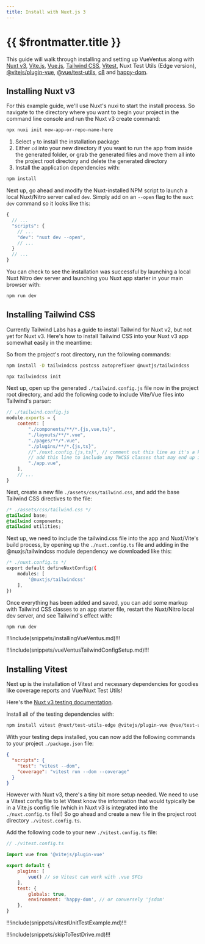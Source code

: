 ```yaml
---
title: Install with Nuxt.js 3
---
```


<script setup>
    import DocsPackageVersion from '../../src/views/compos/DocsPackageVersion.vue'
</script>






# {{ $frontmatter.title }}

This guide will walk through installing and setting up VueVentus along with [Nuxt v3](https://v3.nuxtjs.org/), [Vite.js](https://vitejs.dev/guide/#scaffolding-your-first-vite-project), [Vue.js](https://vuejs.org/), [Tailwind CSS](https://tailwindcss.com/), [Vitest](https://vitest.dev/), Nuxt Test Utils (Edge version), [@vitejs/plugin-vue](https://www.npmjs.com/package/@vitejs/plugin-vue), [@vue/test-utils](https://test-utils.vuejs.org/guide/), [c8](https://github.com/bcoe/c8) and [happy-dom](https://github.com/capricorn86/happy-dom).






## Installing Nuxt v3

For this example guide, we'll use Nuxt's nuxi to start the install process. So navigate to the directory where you want to begin your project in the command line console and run the Nuxt v3 create command:

```bash
npx nuxi init new-app-or-repo-name-here
```

1. Select `y` to install the installation package
1. Either `cd` into your new directory if you want to run the app from inside the generated folder, or grab the generated files and move them all into the project root directory and delete the generated directory
1. Install the application dependencies with:

```bash
npm install
```

Next up, go ahead and modify the Nuxt-installed NPM script to launch a local Nuxt/Nitro server called `dev`. Simply add on an `--open` flag to the `nuxt dev` command so it looks like this:

```javascript
{
  // ...
  "scripts": {
    // ...
    "dev": "nuxt dev --open",
    // ...
  }
  // ...
}
```

You can check to see the installation was successful by launching a local Nuxt Nitro dev server and launching you Nuxt app starter in your main browser with:

```bash
npm run dev
```








## Installing Tailwind CSS

Currently Tailwind Labs has a guide to install Tailwind for Nuxt v2, but not yet for Nuxt v3. Here's how to install Tailwind CSS into your Nuxt v3 app somewhat easily in the meantime:

So from the project's root directory, run the following commands:

```bash
npm install -D tailwindcss postcss autoprefixer @nuxtjs/tailwindcss
```

```bash
npx tailwindcss init
```

Next up, open up the generated `./tailwind.config.js` file now in the project root directory, and add the following code to include Vite/Vue files into Tailwind's parser:

```javascript
// ./tailwind.config.js
module.exports = {
    content: [
        "./components/**/*.{js,vue,ts}",
        "./layouts/**/*.vue",
        "./pages/**/*.vue",
        "./plugins/**/*.{js,ts}",
        //"./nuxt.config.{js,ts}", // comment out this line as it's a known bug that causes a console error
        // add this line to include any TWCSS classes that may end up in the app.vue file!
        "./app.vue",
    ],
    // ...
}
```

Next, create a new file `./assets/css/tailwind.css`, and add the base Tailwind CSS directives to the file:

```css
/* ./assets/css/tailwind.css */
@tailwind base;
@tailwind components;
@tailwind utilities;
```

Next up, we need to include the tailwind.css file into the app and Nuxt/Vite's build process, by opening up the `./nuxt.config.ts` file and adding in the @nuxjs/tailwindcss module dependency we downloaded like this:

```css
/* ./nuxt.config.ts */
export default defineNuxtConfig({
    modules: [
        '@nuxtjs/tailwindcss'
    ],
})
```

Once everything has been added and saved, you can add some markup with Tailwind CSS classes to an app starter file, restart the Nuxt/Nitro local dev server, and see Tailwind's effect with:

```bash
npm run dev
```







!!!include(snippets/installingVueVentus.md)!!!


!!!include(snippets/vueVentusTailwindConfigSetup.md)!!!








## Installing Vitest

Next up is the installation of Vitest and necessary dependencies for goodies like coverage reports and Vue/Nuxt Test Utils!

Here's the [Nuxt v3 testing documentation](https://v3.nuxtjs.org/guide/going-further/testing).

Install all of the testing dependencies with:

```bash
npm install vitest @nuxt/test-utils-edge @vitejs/plugin-vue @vue/test-utils happy-dom c8 --save-dev
```

With your testing deps installed, you can now add the following commands to your project `./package.json` file:

```json
{
  "scripts": {
    "test": "vitest --dom",
    "coverage": "vitest run --dom --coverage"
  }
}
```

However with Nuxt v3, there's a tiny bit more setup needed. We need to use a Vitest config file to let Vitest know the information that would typically be in a Vite.js config file (which in Nuxt v3 is integrated into the `./nuxt.config.ts` file!) So go ahead and create a new file in the project root directory `./vitest.config.ts`.

Add the following code to your new `./vitest.config.ts` file:

```javascript
// ./vitest.config.ts

import vue from '@vitejs/plugin-vue'

export default {
    plugins: [
        vue() // so Vitest can work with .vue SFCs
    ],
    test: {
        globals: true, 
        environment: 'happy-dom', // or conversely 'jsdom'
    },
}

```








!!!include(snippets/vitestUnitTestExample.md)!!!











!!!include(snippets/skipToTestDrive.md)!!!






<DocsPackageVersion/>
